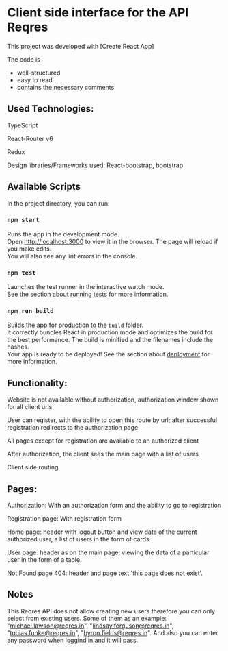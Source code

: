# Client side interface for the  API Reqres

This project was developed with [Create React App]

The code is 
 - well-structured
 - easy to read
 - contains the necessary comments

## Used Technologies: 

TypeScript

React-Router v6

Redux

Design libraries/Frameworks used: React-bootstrap, bootstrap

## Available Scripts
In the project directory, you can run:
### `npm start`
Runs the app in the development mode.\
Open [http://localhost:3000](http://localhost:3000) to view it in the browser.
The page will reload if you make edits.\
You will also see any lint errors in the console.
### `npm test`
Launches the test runner in the interactive watch mode.\
See the section about [running tests](https://facebook.github.io/create-react-app/docs/running-tests) for more information.
### `npm run build`
Builds the app for production to the `build` folder.\
It correctly bundles React in production mode and optimizes the build for the best performance.
The build is minified and the filenames include the hashes.\
Your app is ready to be deployed!
See the section about [deployment](https://facebook.github.io/create-react-app/docs/deployment) for more information.

## Functionality:

Website is not available without authorization, authorization window shown for all client urls

User can register, with the ability to open this route by url; after successful registration redirects to the authorization page

All pages except for registration are available to an authorized client

After authorization, the client sees the main page with a list of users

Client side routing

## Pages:

Authorization: With an authorization form and the ability to go to registration

Registration page: With registration form

Home page: header with logout button and view data of the current authorized user, a list of users in the form of cards

User page: header as on the main page, viewing the data of a particular user in the form of a table.

Not Found page 404: header and page text 'this page does not exist'.

## Notes
This Reqres API does not allow creating new users therefore you can only select from existing users. 
Some of them as an example: "michael.lawson@reqres.in", "lindsay.ferguson@reqres.in", "tobias.funke@reqres.in", "byron.fields@reqres.in".
And also you can enter any password when loggind in and it will pass.

      
